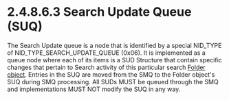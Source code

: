 <html dir="LTR" xmlns:mshelp="http://msdn.microsoft.com/mshelp" xmlns:ddue="http://ddue.schemas.microsoft.com/authoring/2003/5" xmlns:xlink="http://www.w3.org/1999/xlink" xmlns:tool="http://www.microsoft.com/tooltip">
    <head>
        <meta http-equiv="Content-Type" content="text/html; CHARSET=utf-8"></meta>
        <meta name="save" content="history"></meta>
        <title>2.4.8.6.3 Search Update Queue (SUQ)</title>
        <xml>
            <mshelp:toctitle title="2.4.8.6.3 Search Update Queue (SUQ)"></mshelp:toctitle>
            <mshelp:rltitle title="[MS-PST]: Search Update Queue (SUQ)"></mshelp:rltitle>
            <mshelp:keyword index="A" term="a313072b-f742-4b85-bb9e-b861b842ced3"></mshelp:keyword>
            <mshelp:attr name="DCSext.ContentType" value="open specification"></mshelp:attr>
            <mshelp:attr name="AssetID" value="a313072b-f742-4b85-bb9e-b861b842ced3"></mshelp:attr>
            <mshelp:attr name="TopicType" value="kbRef"></mshelp:attr>
            <mshelp:attr name="DCSext.Title" value="[MS-PST]: Search Update Queue (SUQ)" />
        </xml>
    </head>
    <body>
        <div id="header">
            <h1 class="heading">2.4.8.6.3 Search Update Queue (SUQ)</h1>
        </div>
        <div id="mainSection">
            <div id="mainBody">
                <div id="allHistory" class="saveHistory"></div>
                <div id="sectionSection0" class="section" name="collapseableSection">
                    

<p>The Search Update queue is a node that is identified by a
special NID_TYPE of NID_TYPE_SEARCH_UPDATE_QUEUE (0x06). It is implemented as a
queue node where each of its items is a SUD Structure that contain specific
changes that pertain to Search activity of this particular search <a href="08220cc9-69b1-4072-a2e7-2a0ff201d505.htm#gt_0682daa7-c1b8-419b-8a32-6048833d0b72">Folder object</a>. Entries in
the SUQ are moved from the SMQ to the Folder object's SUQ during SMQ
processing. All SUDs MUST be queued through the SMQ and implementations MUST
NOT modify the SUQ in any way.</p>
                </div>
            </div>
        </div>
    </body>
</html>